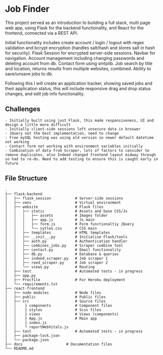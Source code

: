 # Job Finder

This project served as an introduction to building a full stack, multi page web app, using Flask for the backend functionality, and React for the frontend, connected via a REST API.

Initial functionality includes create account / login / logout with regex validation and bcrypt encryption (handles salt/hash and stores salt in hash for security). Flask Session for encrypted server-side sessions. Navbar for navigation. Account management including changing passwords and deleting account from db. Contact form using smtplib. Job search by title and location, returns results from multiple websites, combined. Ability to save/unsave jobs to db.

Following this I will create an application tracker, showing saved jobs and their application status, this will include responsive drag and drop status changes, and edit job info functionality.

## Challenges

    - Initially built using just Flask, this made responsiveness, UI and design a little more difficult
    - Initially client-side sessions left unsecure data in broswer
    - JQuery not the best implementation, need to change
    - Free mySQL hosting was using old version so newer default datetime not working
    - Contact form not working with environment variables initially
    - Combination of data from Scraper, lots of factors to consider to remove duplicates, also Indeed changed frontend layout midway through so had to re-do. Need to add testing to ensure this is caught early in future

## File Structure

```
.
├── flask-backend 
│   ├── flask_session           # Server-side sessions    
│   ├── venv                    # Virtual environment 
│   ├── website                 # Flask files
│   │   ├── static              # Assets and base CSS/Js
│   │   │   ├── assets          # Images folder   
│   │   │   ├── app.js          # Js main   
│   │   │   ├── form.js         # Form functionaltiy JQuery   
│   │   │   └── sytles.css      # CSS main    
│   │   ├── templates           # HTML templates
│   │   ├── __init__.py         # Initialise Flask/tools   
│   │   ├── auth.py             # Authentication handler   
│   │   ├── combines_jobs.py    # Scraper combine tool
│   │   ├── contact.py          # Email functionality
│   │   ├── db.py               # Database & queries 
│   │   ├── indeed_scraper.py   # Job scraper 1 
│   │   ├── reed_scraper.py     # Job scraper 2
│   │   └── views.py            # Routing
│   ├── test                    # Automated tests - in progress
│   ├── app.py            
│   ├── Procfile                # For Heroku deployment  
│   └── requirements.txt          
├── react-frontend              
│   ├── node modules            # Node files
│   ├── public                  # Public files
│   ├── src                     # Source files 
│   │    ├ components           # Component files
│   │    ├ styles               # Scss files
│   │    ├ views                # Views (components)
│   │    ├ App.js               # Main app
│   │    ├ index.js             
│   │    └ reportWebVitals.js   
│   ├── test                    # Automated tests - in progress
│   ├── package-lock.json
│   └── package.json
├── docs                    # Documentation files
└── README.md
```